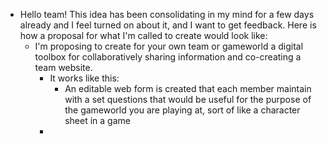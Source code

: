 - Hello team! This idea has been consolidating in my mind for a few days already and I feel turned on about it, and I want to get feedback. Here is how a proposal for what I'm called to create would look like:
	- I'm proposing to create for your own team or gameworld a digital toolbox for collaboratively sharing information and co-creating a team website.
		- It works like this:
			- An editable web form is created that each member maintain with a set questions that would be useful for the purpose of the gameworld you are playing at, sort of like a character sheet in a game
		-